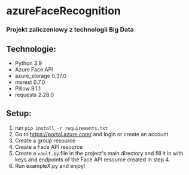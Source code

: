 # azureFaceRecognition

### Projekt zaliczeniowy z technologii Big Data

## Technologie:
- Python 3.9
- Azure Face API
- azure_storage 0.37.0
- msrest 0.7.0
- Pillow 9.1.1
- requests 2.28.0

## Setup:
1. run `pip install -r requirements.txt`
2. Go to https://portal.azure.com/ and login or create an account
3. Create a group resource
4. Create a Face API resource
5. Create a `vault.py` file in the project's main directory and fill it in with keys and endpoints of the Face API resource created in step 4.
6. Run exampleX.py and enjoy!
